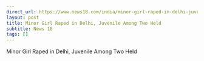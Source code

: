 ```yaml
---
direct_url: https://www.news18.com/india/minor-girl-raped-in-delhi-juvenile-among-two-held-8829050.html
layout: post
title: Minor Girl Raped in Delhi, Juvenile Among Two Held
subtitle: News 18
tags: []
---
```


Minor Girl Raped in Delhi, Juvenile Among Two Held
